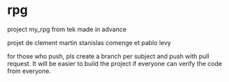 # rpg
project my_rpg from tek made in advance

projet de clement martin stanislas comenge et pablo levy

for those who push, pls create a branch per subject and push with pull request. It will be easier to build the project if everyone can verify the code from everyone.
